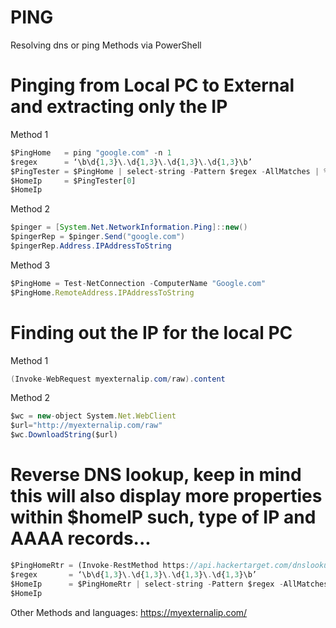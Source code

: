 # PING
Resolving dns or ping Methods via PowerShell

# Pinging from Local PC to External and extracting only the IP
Method 1
``` Javascript
$PingHome   = ping "google.com" -n 1 
$regex      = ‘\b\d{1,3}\.\d{1,3}\.\d{1,3}\.\d{1,3}\b’
$PingTester = $PingHome | select-string -Pattern $regex -AllMatches | % { $_.Matches } | % { $_.Value }
$HomeIp     = $PingTester[0]
$HomeIp 
```

Method 2
``` Java
$pinger = [System.Net.NetworkInformation.Ping]::new()
$pingerRep = $pinger.Send("google.com") 
$pingerRep.Address.IPAddressToString
```

Method 3
``` Javascript
$PingHome = Test-NetConnection -ComputerName "Google.com"
$PingHome.RemoteAddress.IPAddressToString
```

# Finding out the IP for the local PC
Method 1
``` Java
(Invoke-WebRequest myexternalip.com/raw).content 
```
Method 2
``` Javascript
$wc = new-object System.Net.WebClient
$url="http://myexternalip.com/raw"
$wc.DownloadString($url)
```
# Reverse DNS lookup, keep in mind this will also display more properties within $homeIP such, type of IP and AAAA records...
```Javascript
$PingHomeRtr = (Invoke-RestMethod https://api.hackertarget.com/dnslookup/?q=google.com)
$regex       = ‘\b\d{1,3}\.\d{1,3}\.\d{1,3}\.\d{1,3}\b’
$HomeIp      = $PingHomeRtr | select-string -Pattern $regex -AllMatches | % { $_.Matches } | % { $_.Value }
$HomeIp   
```

Other Methods and languages: https://myexternalip.com/ 

